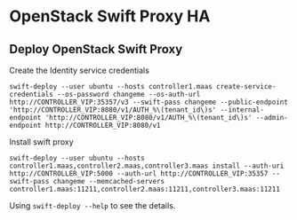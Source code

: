 # OpenStack Swift Proxy HA

## Deploy OpenStack Swift Proxy

Create the Identity service credentials

    swift-deploy --user ubuntu --hosts controller1.maas create-service-credentials --os-password changeme --os-auth-url http://CONTROLLER_VIP:35357/v3 --swift-pass changeme --public-endpoint 'http://CONTROLLER_VIP:8080/v1/AUTH_%\(tenant_id\)s' --internal-endpoint 'http://CONTROLLER_VIP:8080/v1/AUTH_%\(tenant_id\)s' --admin-endpoint http://CONTROLLER_VIP:8080/v1

Install swift proxy

    swift-deploy --user ubuntu --hosts controller1.maas,controller2.maas,controller3.maas install --auth-uri http://CONTROLLER_VIP:5000 --auth-url http://CONTROLLER_VIP:35357 --swift-pass changeme --memcached-servers controller1.maas:11211,controller2.maas:11211,controller3.maas:11211

Using `swift-deploy --help` to see the details.